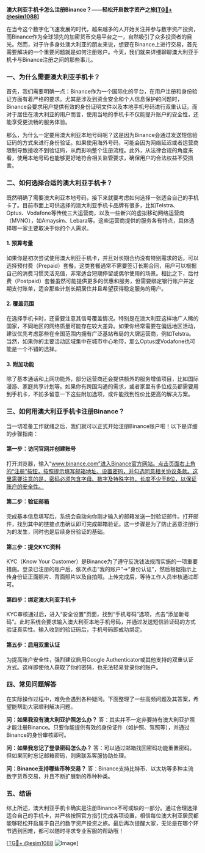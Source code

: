 **澳大利亚手机卡怎么注册Binance？——轻松开启数字资产之旅[[TG💪+ @esim1088](https://t.me/s/esim1088)]**

在当今这个数字化飞速发展的时代，越来越多的人开始关注并参与数字资产投资，而Binance作为全球领先的加密货币交易平台之一，自然吸引了众多投资者的目光。然而，对于许多身处澳大利亚的朋友来说，想要在Binance上进行交易，首先需要解决的一个重要问题就是如何注册账户。今天，我们就来详细聊聊澳大利亚手机卡与Binance注册之间的那些事儿。

### 一、为什么需要澳大利亚手机卡？

首先，我们需要明确一点：Binance作为一个国际化的平台，在用户注册和身份验证方面有着严格的要求。尤其是涉及到资金安全和个人信息保护的问题时，Binance会要求用户提供有效的身份证明文件以及本地手机号码进行双重认证。而对于居住在澳大利亚的用户而言，使用当地的手机卡不仅能提升账户的安全性，还能享受更流畅的服务体验。

那么，为什么一定要用澳大利亚本地号码呢？这是因为Binance会通过发送短信验证码的方式来进行身份验证。如果使用海外号码，可能会因为网络延迟或者运营商限制导致接收不到验证码，从而影响整个注册流程。此外，从法律合规的角度来看，使用本地号码也能够更好地符合相关监管要求，确保用户的合法权益不受损害。

### 二、如何选择合适的澳大利亚手机卡？

既然明确了需要澳大利亚本地号码，接下来就要考虑如何选择一张适合自己的手机卡了。目前市面上可供选择的澳大利亚手机卡品牌有很多，比如Telstra、Optus、Vodafone等传统三大运营商，以及一些新兴的虚拟移动网络运营商（MVNO），如Amaysim、Lebara等。这些运营商提供的服务各有特点，具体选择哪一家主要取决于你的个人需求。

#### 1. **预算考量**
   如果你是初次尝试使用澳大利亚手机卡，并且对长期合约没有特别需求的话，可以选择预付费（Prepaid）套餐。这类套餐通常不需要签订长期合同，用户可以根据自己的消费习惯灵活充值，非常适合短期停留或偶尔使用的场景。相比之下，后付费（Postpaid）套餐虽然可能提供更多的优惠和服务，但需要绑定银行账户并定期支付账单，适合那些计划长期居住并且希望获得稳定服务的用户。

#### 2. **覆盖范围**
   在选择手机卡时，还需要注意其信号覆盖情况。特别是在澳大利亚这样地广人稀的国家，不同地区的网络质量可能存在较大差异。如果你经常需要在偏远地区活动，建议优先考虑那些在全国范围内拥有广泛基站布局的大牌运营商，例如Telstra。当然，如果你的主要活动区域集中在城市中心地带，那么Optus或Vodafone也可能是一个不错的选择。

#### 3. **附加功能**
   除了基本通话和上网功能外，部分运营商还会提供额外的服务增值项目，比如国际漫游、家庭共享计划等。如果你有跨国沟通的需求，或者家里有多位成员都需要用到手机卡，不妨多留意一下这些附加选项，或许能找到性价比更高的解决方案。

### 三、如何用澳大利亚手机卡注册Binance？

当一切准备工作就绪之后，我们就可以正式开始注册Binance账户啦！以下是详细的步骤指南：

#### 第一步：访问官网并创建账号
   打开浏览器，输入“www.binance.com”进入Binance官方网站。点击页面右上角的“注册”按钮，按照提示填写邮箱地址、设置密码，并勾选同意相关协议条款。这里需要注意的是，密码必须包含字母、数字及特殊字符，长度不少于8位，以保证账户的安全性。

#### 第二步：验证邮箱
   完成基本信息填写后，系统会自动向你刚才输入的邮箱发送一封验证邮件。打开邮件，找到其中的链接点击确认即可完成邮箱验证。这一步骤是为了防止恶意注册行为的发生，同时也是后续身份验证的基础。

#### 第三步：提交KYC资料
   KYC（Know Your Customer）是Binance为了遵守反洗钱法规而实施的一项重要措施。登录已注册的账户后，依次点击“我的账户”→“身份认证”，然后根据指示上传身份证正面照片、背面照片以及自拍照。上传完成后，等待工作人员审核通过即可。

#### 第四步：绑定澳大利亚手机卡
   KYC审核通过后，进入“安全设置”页面，找到“手机号码”选项，点击“添加新号码”。此时系统会要求输入澳大利亚本地手机号码，并通过发送短信验证码的方式验证真实性。输入收到的验证码后，手机号码即成功绑定。

#### 第五步：启用双重认证
   为提高账户安全性，强烈建议启用Google Authenticator或其他支持的双重认证方式。这样即使他人获取了你的密码，也无法轻易登录你的账户。

### 四、常见问题解答

在实际操作过程中，难免会遇到各种疑问。下面整理了一些高频问题及其答案，希望能帮助大家顺利解决问题。

**问：如果我没有澳大利亚护照怎么办？**
答：其实并不一定非要持有澳大利亚护照才能注册Binance。只要你能提供有效的身份证件（如护照、驾照等），并通过Binance的身份审核即可。

**问：如果我忘记了登录密码怎么办？**
答：可以通过邮箱找回密码功能重置密码。但如果同时忘记邮箱密码，则需联系客服协助处理。

**问：Binance支持哪些币种交易？**
答：Binance支持比特币、以太坊等多种主流数字货币交易，并且不断扩展新的币种种类。

### 五、结语

综上所述，澳大利亚手机卡确实是注册Binance不可或缺的一部分。通过合理选择适合自己的手机卡，并严格按照官方指引完成各项设置，相信每位澳大利亚居民都能够轻松开启属于自己的数字资产投资之旅。最后再次提醒大家，无论是在哪个环节遇到困难，都可以随时寻求专业客服的帮助哦！

[[TG💪+ @esim1088](https://t.me/s/esim1088) ![Image](https://i.postimg.cc/4NQfJmqS/Snipaste-2025-05-13-00-14-12.png)]